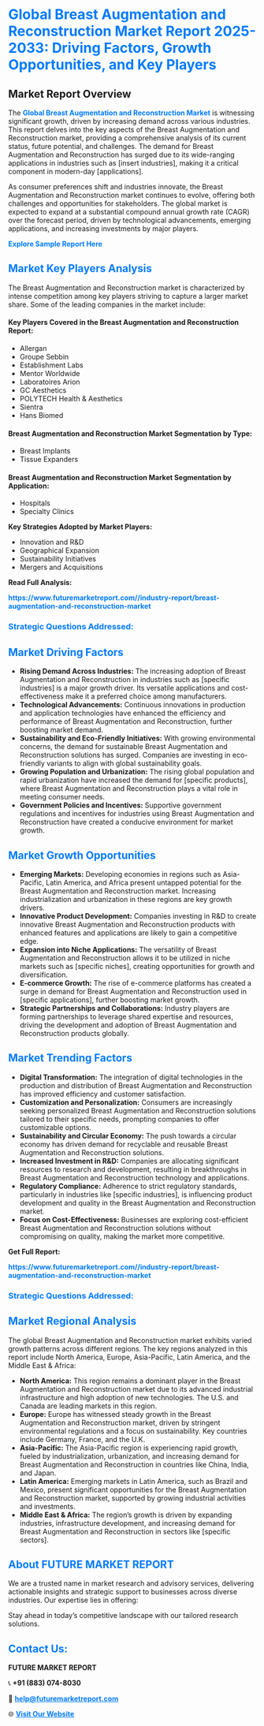 <h1 style="color: #007BFF;">Global Breast Augmentation and Reconstruction Market Report 2025-2033: Driving Factors, Growth Opportunities, and Key Players</h1>

<section id="overview">
<h2>Market Report Overview</h2>
<p>The <a href="https://www.futuremarketreport.com//industry-report/breast-augmentation-and-reconstruction-market" style="color: #007BFF; text-decoration: none;"><strong>Global Breast Augmentation and Reconstruction Market</strong></a> is witnessing significant growth, driven by increasing demand across various industries. This report delves into the key aspects of the Breast Augmentation and Reconstruction market, providing a comprehensive analysis of its current status, future potential, and challenges. The demand for Breast Augmentation and Reconstruction has surged due to its wide-ranging applications in industries such as [insert industries], making it a critical component in modern-day [applications].</p>
<p>As consumer preferences shift and industries innovate, the Breast Augmentation and Reconstruction market continues to evolve, offering both challenges and opportunities for stakeholders. The global market is expected to expand at a substantial compound annual growth rate (CAGR) over the forecast period, driven by technological advancements, emerging applications, and increasing investments by major players.</p>
</section>

<section id="overview">
<p><a href="https://www.futuremarketreport.com//request-sample/reportId=79155" style="color: #007BFF; text-decoration: none;"><strong>Explore Sample Report Here</strong></a></p>
</section>

<section id="key-players">
<h2 style="color: #007BFF;">Market Key Players Analysis</h2>
<p>The Breast Augmentation and Reconstruction market is characterized by intense competition among key players striving to capture a larger market share. Some of the leading companies in the market include:</p>
<h4>Key Players Covered in the Breast Augmentation and Reconstruction Report:</h4>
<ul><li>Allergan</li><li>Groupe Sebbin</li><li>Establishment Labs</li><li>Mentor Worldwide</li><li>Laboratoires Arion</li><li>GC Aesthetics</li><li>POLYTECH Health &amp; Aesthetics</li><li>Sientra</li><li>Hans Biomed</li></ul>
<h4>Breast Augmentation and Reconstruction Market Segmentation by Type:</h4>
<ul><li>Breast Implants</li><li>Tissue Expanders</li></ul>

<h4>Breast Augmentation and Reconstruction Market Segmentation by Application:</h4>
<ul><li>Hospitals</li><li>Specialty Clinics</li></ul>
<p><strong>Key Strategies Adopted by Market Players:</strong></p>
<ul>
<li>Innovation and R&D</li>
<li>Geographical Expansion</li>
<li>Sustainability Initiatives</li>
<li>Mergers and Acquisitions</li>
</ul>
</section>

<section>
<p><strong>Read Full Analysis: </strong></p><a href="https://www.futuremarketreport.com//industry-report/breast-augmentation-and-reconstruction-market" style="color: #007BFF; text-decoration: none;"><strong>https://www.futuremarketreport.com//industry-report/breast-augmentation-and-reconstruction-market</strong></a>
<h3 style="color: #007BFF;">Strategic Questions Addressed:</h3>
</section>

<section id="driving-factors">
<h2 style="color: #007BFF;">Market Driving Factors</h2>
<ul>
<li><strong>Rising Demand Across Industries:</strong> The increasing adoption of Breast Augmentation and Reconstruction in industries such as [specific industries] is a major growth driver. Its versatile applications and cost-effectiveness make it a preferred choice among manufacturers.</li>
<li><strong>Technological Advancements:</strong> Continuous innovations in production and application technologies have enhanced the efficiency and performance of Breast Augmentation and Reconstruction, further boosting market demand.</li>
<li><strong>Sustainability and Eco-Friendly Initiatives:</strong> With growing environmental concerns, the demand for sustainable Breast Augmentation and Reconstruction solutions has surged. Companies are investing in eco-friendly variants to align with global sustainability goals.</li>
<li><strong>Growing Population and Urbanization:</strong> The rising global population and rapid urbanization have increased the demand for [specific products], where Breast Augmentation and Reconstruction plays a vital role in meeting consumer needs.</li>
<li><strong>Government Policies and Incentives:</strong> Supportive government regulations and incentives for industries using Breast Augmentation and Reconstruction have created a conducive environment for market growth.</li>
</ul>
</section>

<section id="growth-opportunities">
<h2 style="color: #007BFF;">Market Growth Opportunities</h2>
<ul>
<li><strong>Emerging Markets:</strong> Developing economies in regions such as Asia-Pacific, Latin America, and Africa present untapped potential for the Breast Augmentation and Reconstruction market. Increasing industrialization and urbanization in these regions are key growth drivers.</li>
<li><strong>Innovative Product Development:</strong> Companies investing in R&D to create innovative Breast Augmentation and Reconstruction products with enhanced features and applications are likely to gain a competitive edge.</li>
<li><strong>Expansion into Niche Applications:</strong> The versatility of Breast Augmentation and Reconstruction allows it to be utilized in niche markets such as [specific niches], creating opportunities for growth and diversification.</li>
<li><strong>E-commerce Growth:</strong> The rise of e-commerce platforms has created a surge in demand for Breast Augmentation and Reconstruction used in [specific applications], further boosting market growth.</li>
<li><strong>Strategic Partnerships and Collaborations:</strong> Industry players are forming partnerships to leverage shared expertise and resources, driving the development and adoption of Breast Augmentation and Reconstruction products globally.</li>
</ul>
</section>

<section id="trending-factors">
<h2 style="color: #007BFF;">Market Trending Factors</h2>
<ul>
<li><strong>Digital Transformation:</strong> The integration of digital technologies in the production and distribution of Breast Augmentation and Reconstruction has improved efficiency and customer satisfaction.</li>
<li><strong>Customization and Personalization:</strong> Consumers are increasingly seeking personalized Breast Augmentation and Reconstruction solutions tailored to their specific needs, prompting companies to offer customizable options.</li>
<li><strong>Sustainability and Circular Economy:</strong> The push towards a circular economy has driven demand for recyclable and reusable Breast Augmentation and Reconstruction solutions.</li>
<li><strong>Increased Investment in R&D:</strong> Companies are allocating significant resources to research and development, resulting in breakthroughs in Breast Augmentation and Reconstruction technology and applications.</li>
<li><strong>Regulatory Compliance:</strong> Adherence to strict regulatory standards, particularly in industries like [specific industries], is influencing product development and quality in the Breast Augmentation and Reconstruction market.</li>
<li><strong>Focus on Cost-Effectiveness:</strong> Businesses are exploring cost-efficient Breast Augmentation and Reconstruction solutions without compromising on quality, making the market more competitive.</li>
</ul>
</section>

<section>
<p><strong>Get Full Report: </strong></p><a href="https://www.futuremarketreport.com//industry-report/breast-augmentation-and-reconstruction-market" style="color: #007BFF; text-decoration: none;"><strong>https://www.futuremarketreport.com//industry-report/breast-augmentation-and-reconstruction-market</strong></a>
<h3 style="color: #007BFF;">Strategic Questions Addressed:</h3>
</section>


<section id="regional-analysis">
<h2 style="color: #007BFF;">Market Regional Analysis</h2>
<p>The global Breast Augmentation and Reconstruction market exhibits varied growth patterns across different regions. The key regions analyzed in this report include North America, Europe, Asia-Pacific, Latin America, and the Middle East & Africa:</p>
<ul>
<li><strong>North America:</strong> This region remains a dominant player in the Breast Augmentation and Reconstruction market due to its advanced industrial infrastructure and high adoption of new technologies. The U.S. and Canada are leading markets in this region.</li>
<li><strong>Europe:</strong> Europe has witnessed steady growth in the Breast Augmentation and Reconstruction market, driven by stringent environmental regulations and a focus on sustainability. Key countries include Germany, France, and the U.K.</li>
<li><strong>Asia-Pacific:</strong> The Asia-Pacific region is experiencing rapid growth, fueled by industrialization, urbanization, and increasing demand for Breast Augmentation and Reconstruction in countries like China, India, and Japan.</li>
<li><strong>Latin America:</strong> Emerging markets in Latin America, such as Brazil and Mexico, present significant opportunities for the Breast Augmentation and Reconstruction market, supported by growing industrial activities and investments.</li>
<li><strong>Middle East & Africa:</strong> The region’s growth is driven by expanding industries, infrastructure development, and increasing demand for Breast Augmentation and Reconstruction in sectors like [specific sectors].</li>
</ul>
</section>

<footer>
<h2 style="color: #007BFF;">About FUTURE MARKET REPORT</h2>
<p>We are a trusted name in market research and advisory services, delivering actionable insights and strategic support to businesses across diverse industries. Our expertise lies in offering:</p>

<p>Stay ahead in today’s competitive landscape with our tailored research solutions.</p>

<h2 style="color: #007BFF;">Contact Us:</h2>
<p><strong>FUTURE MARKET REPORT</strong></p>
<p>📞 <strong>+91 (883) 074-8030</strong></p>
<p>📧 <strong><a href="mailto:help@futuremarketreport.com" style="color: #007BFF;">help@futuremarketreport.com</a></strong></p>
<p>🌐 <strong><a href="https://www.futuremarketreport.com/" style="color: #007BFF;">Visit Our Website</a></strong></p>
</footer>